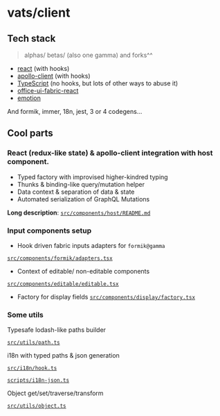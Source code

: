 # vats/client

## Tech stack

> alphas/ betas/ (also one gamma) and forks^^

- [react](https://github.com/facebook/react) (with hooks)
- [apollo-client](https://github.com/apollographql/apollo-client) (with hooks)
- [TypeScript](https://github.com/Microsoft/TypeScript) (no hooks, but lots of other ways to abuse it)
- [office-ui-fabric-react](https://github.com/OfficeDev/office-ui-fabric-react)
- [emotion](https://github.com/emotion-js/emotion)

And formik, immer, 18n, jest, 3 or 4 codegens...

## Cool parts

### React (redux-like state) & apollo-client integration with host component.

- Typed factory with improvised higher-kindred typing
- Thunks & binding-like query/mutation helper
- Data context & separation of data & state
- Automated serialization of GraphQL Mutations

**Long description**: [`src/components/host/README.md`](src/components/host/README.md)

### Input components setup

- Hook driven fabric inputs adapters for `formik@gamma`

[`src/components/formik/adapters.tsx`](src/components/formik/adapters.tsx)

- Context of editable/ non-editable components

[`src/components/editable/editable.tsx`](src/components/editable/editable.tsx)

- Factory for display fields
  [`src/components/display/factory.tsx`](src/components/display/factory.tsx)

### Some utils

Typesafe lodash-like paths builder

[`src/utils/path.ts`](src/components/path.ts)

i18n with typed paths & json generation

[`src/i18n/hook.ts`](src/i18n/hook.ts)

[`scripts/i18n-json.ts`](scripts/i18n-json.ts)

Object get/set/traverse/transform

[`src/utils/object.ts`](src/utils/object.ts)
